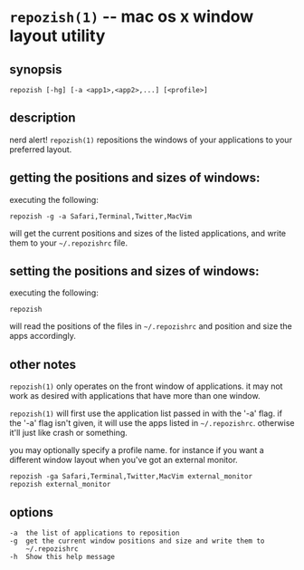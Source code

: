 
`repozish(1)` -- mac os x window layout utility
====================================================

## synopsis

    repozish [-hg] [-a <app1>,<app2>,...] [<profile>]

## description

nerd alert! `repozish(1)` repositions the windows of your applications to
your preferred layout.

## getting the positions and sizes of windows:

executing the following:

    repozish -g -a Safari,Terminal,Twitter,MacVim

will get the current positions and sizes of the listed applications, and write
them to your `~/.repozishrc` file.

## setting the positions and sizes of windows:

executing the following:

    repozish

will read the positions of the files in `~/.repozishrc` and position and
size the apps accordingly.

## other notes

`repozish(1)` only operates on the front window of applications. it may not
work as desired with applications that have more than one window.

`repozish(1)` will first use the application list passed in with the '-a'
flag. if the '-a' flag isn't given, it will use the apps listed in
`~/.repozishrc`. otherwise it'll just like crash or something.

you may optionally specify a profile name. for instance if you want a different
window layout when you've got an external monitor.

    repozish -ga Safari,Terminal,Twitter,MacVim external_monitor
    repozish external_monitor

## options

    -a  the list of applications to reposition
    -g  get the current window positions and size and write them to
        ~/.repozishrc
    -h  Show this help message

